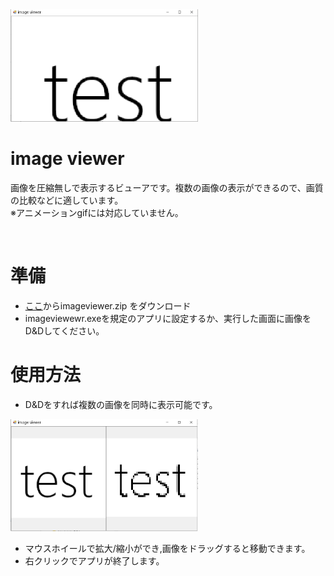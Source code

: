 <img src="https://github.com/takashi-koshiba/image-viewer/blob/master/1.png" style="width:300px">

<h1>image viewer</h1>
<p>画像を圧縮無しで表示するビューアです。複数の画像の表示ができるので、画質の比較などに適しています。<br>
    ※アニメーションgifには対応していません。</p>



<br>
<h1>準備</h1>
<ul>
    <li>
      <a href="https://github.com/takashi-koshiba/image-viewer/releases/tag/v1.0.0">ここ</a>からimageviewer.zip
をダウンロード
    </li>
      <li>
      imageviewewr.exeを規定のアプリに設定するか、実行した画面に画像をD&Dしてください。
    </li>
</ul>


<h1>使用方法</h1>
<ul>
    <li>
      D&Dをすれば複数の画像を同時に表示可能です。
    </li>
</ul>
<img src="https://github.com/takashi-koshiba/image-viewer/blob/master/%E3%82%AD%E3%83%A3%E3%83%97%E3%83%81%E3%83%A3.PNG" style="width:300px">

<ul>
    <li>
      マウスホイールで拡大/縮小ができ,画像をドラッグすると移動できます。
    </li>
    <li>
      右クリックでアプリが終了します。
    </li>
</ul>
